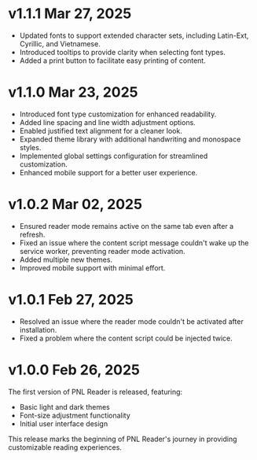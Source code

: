 # v1.1.1 Mar 27, 2025 
- Updated fonts to support extended character sets, including Latin-Ext, Cyrillic, and Vietnamese.
- Introduced tooltips to provide clarity when selecting font types.
- Added a print button to facilitate easy printing of content.

# v1.1.0 Mar 23, 2025
- Introduced font type customization for enhanced readability.
- Added line spacing and line width adjustment options.
- Enabled justified text alignment for a cleaner look.
- Expanded theme library with additional handwriting and monospace styles.
- Implemented global settings configuration for streamlined customization.
- Enhanced mobile support for a better user experience.


# v1.0.2 Mar 02, 2025
- Ensured reader mode remains active on the same tab even after a refresh.
- Fixed an issue where the content script message couldn't wake up the service worker, preventing reader mode activation.
- Added multiple new themes.
- Improved mobile support with minimal effort.

# v1.0.1 Feb 27, 2025

- Resolved an issue where the reader mode couldn't be activated after installation.
- Fixed a problem where the content script could be injected twice.

# v1.0.0 Feb 26, 2025

The first version of PNL Reader is released, featuring:

- Basic light and dark themes
- Font-size adjustment functionality
- Initial user interface design

This release marks the beginning of PNL Reader's journey in providing customizable reading experiences.